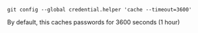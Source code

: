 ```
git config --global credential.helper 'cache --timeout=3600'
```

By default, this caches passwords for 3600 seconds (1 hour)
